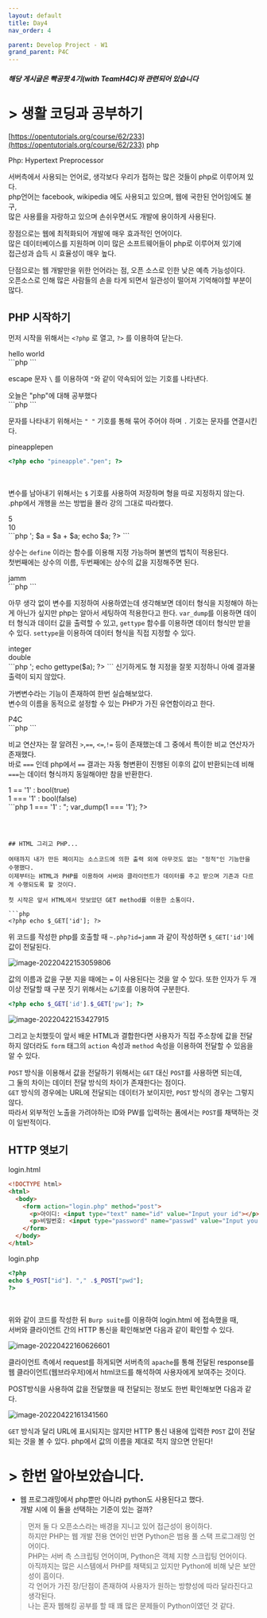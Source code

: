 ```yaml
---
layout: default
title: Day4
nav_order: 4

parent: Develop Project - W1
grand_parent: P4C
---
```


##### 해당 게시글은 빡공팟 4기(with TeamH4C)와 관련되어 있습니다

# > 생활 코딩과 공부하기

[https://opentutorials.org/course/62/233](https://opentutorials.org/course/62/233) php

Php: Hypertext Preprocessor 

서버측에서 사용되는 언어로, 생각보다 우리가 접하는 많은 것들이 php로 이루어져 있다.  
php언어는 facebook, wikipedia 에도 사용되고 있으며, 웹에 국한된 언어임에도 불구,  
많은 사용률을 자랑하고 있으며 손쉬우면서도 개발에 용이하게 사용된다.

장점으로는 웹에 최적화되어 개발에 매우 효과적인 언어이다.   
많은 데이터베이스를 지원하며 이미 많은 소프트웨어들이 php로 이루어져 있기에  
접근성과 습득 시 효율성이 매우 높다.

단점으로는 웹 개발만을 위한 언어라는 점, 오픈 소스로 인한 낮은 예측 가능성이다.  
오픈소스로 인해 많은 사람들의 손을 타게 되면서 일관성이 떨어져 기억해야할 부분이 많다.



## PHP 시작하기

먼저 시작을 위해서는 `<?php` 로 열고, `?>` 를 이용하여 닫는다.  


<div class="code-example">hello world</div>
```php
<?php echo "hello world"; ?>
```

<br>

escape 문자 `\` 를 이용하여 `"`와 같이 약속되어 있는 기호를 나타낸다.
<div class="code-example">오늘은 "php"에 대해 공부했다</div>
```php
<?php echo "오늘은 \"php\"에 대해 공부했다"; ?>
```

<br>

문자를 나타내기 위해서는 `" "` 기호를 통해 묶어 주어야 하며 `.` 기호는 문자를 연결시킨다.
<div class="code-example">pineapplepen</div>

```php
<?php echo "pineapple"."pen"; ?>
```

<br>

변수를 남아내기 위해서는 `$` 기호를 사용하여 저장하며 형을 따로 지정하지 않는다.  
.php에서 개행을 쓰는 방법을 몰라 강의 그대로 따라했다.  
<div class="code-example">5<br>10 </div>
```php
<html>
<?php
	$a = 5;
	echo $a . '<br />';
	$a = $a + $a;
	echo $a;
?>
</html>
```

<br>

상수는 `define` 이라는 함수를 이용해 지정 가능하며 불변의 법칙이 적용된다.  
첫번째에는 상수의 이름, 두번째에는 상수의 값을 지정해주면 된다.
<div class="code-example">jamm</div>
```php
<?php
	define('my_name','jamm');
	echo my_name;
 ?>
```

<br>

아무 생각 없이 변수를 지정하여 사용하였는데 생각해보면 데이터 형식을 지정해야 하는게 아닌가 싶지만 php는 알아서 세팅하여 적용한다고 한다. `var_dump`를 이용하면 데이터 형식과 데이터 값을 출력할 수 있고, `gettype` 함수를 이용하면 데이터 형식만 받을 수 있다. `settype`을 이용하여 데이터 형식을 직접 지정할 수 있다.
<div class="code-example">integer<br>double </div>
```php
<html>
<?php
	$a = 777;
	echo gettype($a);
	settype($a, 'double');
	echo '<br />';
	echo gettype($a);
?>
</html>
```
신기하게도 형 지정을 잘못 지정하니 아예 결과물 출력이 되지 않았다.

<br>

가변변수라는 기능이 존재하여 한번 실습해보았다.  
변수의 이름을 동적으로 설정할 수 있는 PHP가 가진 유연함이라고 한다.
<div class="code-example">P4C</div>
```php
<html>
<?php
	$title = 'subject';
	$$title = 'P4C';
	echo $subject;
?>
</html>
```

<br>

비교 연산자는 잘 알려진 `>`,`==`, `<=`,`!=` 등이 존재했는데 그 중에서 특이한 비교 연산자가 존재했다.   
바로 `===` 인데 php에서 `==` 결과는 자동 형변환이 진행된 이후의 값이 반환되는데 비해 `===`는 데이터 형식까지 동일해야만 참을 반환한다.

<div class="code-example">1 == '1' : bool(true)<br>
1 === '1' : bool(false) </div>
```php
<html>
<?php
	echo "1 == '1' : ";
	var_dump(1 == '1');
	echo "<br />1 === '1' : ";
	var_dump(1 === '1');
?>
</html>

```



## HTML 그리고 PHP...

여태까지 내가 만든 페이지는 소스코드에 의한 출력 외에 아무것도 없는 "정적"인 기능만을 수행했다.  
이제부터는 HTML과 PHP를 이용하여 서버와 클라이언트가 데이터를 주고 받으며 기존과 다르게 수행되도록 할 것이다. 

첫 시작은 앞서 HTML에서 맛보았던 GET method를 이용한 소통이다.

```php
<?php echo $_GET['id']; ?>
```

위 코드를 작성한 php를 호출할 때 `~.php?id=jamm` 과 같이 작성하면 `$_GET['id']`에 값이 전달된다.  

![image-20220422153059806](../img/image-20220422153059806.png)

값의 이름과 값을 구분 지을 때에는 `=` 이 사용된다는 것을 알 수 있다.
또한 인자가 두 개 이상 전달할 때 구분 짓기 위해서는 `&`기호를 이용하여 구분한다.

```php
<?php echo $_GET['id'].$_GET['pw']; ?>
```

![image-20220422153427915](../img/image-20220422153427915.png)

그리고 눈치했듯이 앞서 배운 HTML과 결합한다면 사용자가 직접 주소창에 값을 전달하지 않더라도 `form` 태그의 `action` 속성과 `method` 속성을 이용하여 전달할 수 있음을 알 수 있다.

`POST` 방식을 이용해서 값을 전달하기 위해서는 `GET` 대신 `POST`를 사용하면 되는데,  
그 둘의 차이는 데이터 전달 방식의 차이가 존재한다는 점이다.  
`GET` 방식의 경우에는 URL에 전달되는 데이터가 보이지만, `POST` 방식의 경우는 그렇지 않다.  
따라서 외부적인 노출을 가려야하는 ID와 PW를 입력하는 폼에서는 `POST`를 채택하는 것이 일반적이다.

## HTTP 엿보기

login.html

```html
<!DOCTYPE html>
<html>
  <body>
    <form action="login.php" method="post">
      <p>아이디: <input type="text" name="id" value="Input your id"></p>
      <p>비밀번호: <input type="password" name="passwd" value="Input your password"> </p>
    </form>
  </body>
</html>
```



login.php

```php
<?php
echo $_POST["id"]. "," .$_POST["pwd"];
?>

```



<br>

위와 같이 코드를 작성한 뒤 `Burp suite`를 이용하여 login.html 에 접속했을 때,  
 서버와 클라이언트 간의 HTTP 통신을 확인해보면 다음과 같이 확인할 수 있다.

![image-20220422160626601](../img/image-20220422160626601.png)

클라이언트 측에서 request를 하게되면 서버측의 `apache`를 통해 전달된 response를 웹 클라이언트(웹브라우저)에서 html코드를 해석하여 사용자에게 보여주는 것이다.

POST방식을 사용하여 값을 전달했을 때 전달되는 정보도 한번 확인해보면 다음과 같다.

![image-20220422161341560](../img/image-20220422161341560.png)

`GET` 방식과 달리 URL에 표시되지는 않지만 HTTP 통신 내용에 입력한 `POST` 값이 전달되는 것을 볼 수 있다. php에서 값의 이름을 제대로 적지 않으면 안된다!


# > 한번 알아보았습니다.

- 웹 프로그래밍에서 php뿐만 아니라 python도 사용된다고 했다.  
  개발 시에 이 둘을 선택하는 기준이 있는 걸까?

>먼저 둘 다 오픈소스라는 배경을 지니고 있어 접근성이 용이하다.  
>하지만 PHP는 웹 개발 전용 연어인 반면 Python은 범용 풀 스택 프로그래밍 언어이다.  
>PHP는 서버 측 스크립팅 언어이며, Python은 객체 지향 스크립팅 언어이다.  
>아직까지는 많은 시스템에서 PHP를 채택되고 있지만 Python에 비해 낮은 보안성이 흠이다.   
>각 언어가 가진 장/단점이 존재하여 사용자가 원하는 방향성에 따라 달라진다고 생각된다.  
>나는 혼자 웹해킹 공부를 할 때 꽤 많은 문제들이 Python이였던 것 같다.
